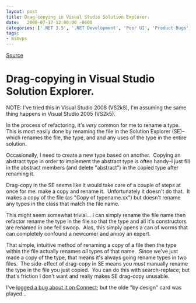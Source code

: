 ```yaml
---
layout: post
title: Drag-copying in Visual Studio Solution Explorer.
date:   2008-07-17 12:00:00 -0600
categories: ['.NET 3.5', '.NET Development', 'Poor UI', 'Product Bugs', 'Software Development', 'Visual Studio 2008']
tags:
- msmvps
---
```

[Source](http://blogs.msmvps.com/peterritchie/2008/07/18/drag-copying-in-visual-studio-solution-explorer/ "Permalink to Drag-copying in Visual Studio Solution Explorer.")

# Drag-copying in Visual Studio Solution Explorer.

NOTE: I've tried this in Visual Studio 2008 (VS2k8), I'm assuming the same thing happens in Visual Studio 2005 (VS2k5).

In the process of refactoring, it's *very* common for me to rename a type.  This is most easily done by renaming the file in the Solution Explorer (SE)–which renames the file, the type, and and any uses of the type in the entire solution.

Occasionally, I need to create a new type based on another.  Copying an abstract type in order to implement the abstract type is often handy–I just fill in the abstract members (and delete "abstract") in the copied type after renaming it.

Drag-copy in the SE seems like it would take care of a couple of steps at once for me: make a copy and rename it.  Unfortunately it doesn't do that.  It makes a copy of the file (as "Copy of typename.xx") but doesn't rename any types in the class that match the file name.

This might seem somewhat trivial… I can simply rename the file name then refactor rename the type in the file so that the type and all it's constructors are renamed in one fell swoop.  Alas, this simply opens a can of worms that can completely confound a newcomer and annoy an expert.

That simple, intuitive method of renaming a copy of a file then the type within the file actually renames *all* types of that name.  Since we've just made a copy of the type, that means it's always going rename types in two files.  The side-effect of drag-copy in SE means you *must* manually rename the type in the file you just copied.  You can do this with search-replace; but that's friction I don't want and really makes SE drag-copy unusable.

I've [logged a bug about it on Connect][1]; but the olde "by design" card was played… 

[1]: https://connect.microsoft.com/VisualStudio/feedback/ViewFeedback.aspx?FeedbackID=355239

